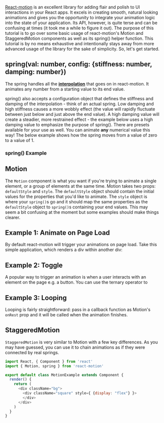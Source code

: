 [React-motion](https://github.com/chenglou/react-motion) is an excellent library for adding flair and polish to UI interactions in your React apps. It excels in creating smooth, natural looking animations and gives you the opportunity to integrate your animation logic into the state of your application. Its API, however, is quite terse and can be confusing at times (it took me a while to figure it out). The purpose of this tutorial is to go over some basic usage of react-motion's Motion and StaggeredMotion components as well as its spring() helper function. This tutorial is by no means exhaustive and intentionally stays away from more advanced usage of the library for the sake of simplicity. So, let's get started.

## spring(val: number, config: {stiffness: number, damping: number}) ##

The spring handles all the [**interpolation**](https://en.wikipedia.org/wiki/Interpolation) that goes on in react-motion. It animates any number from a starting value to its end value.

<!-- ![React-motion images](https://i1.wp.com/reactscript.com/wp-content/uploads/2016/05/React-Motion-Carousel.gif) -->

spring() also accepts a configuration object that defines the stiffness and damping of the interpolation - think of an actual spring. Low damping and high stiffness causes a more wobbly effect (the value will rapidly fluctuate between just below and just above the end value). A high damping value will create a steadier, more restrained effect - the example below uses a high damping value to emphasize the purpose of spring(). There are presets available for your use as well. You can animate **any** numerical value this way! The below example shows how the spring moves from a value of zero to a value of 1.

### spring() Example ###
<!-- <div style="width: 100%; max-height: 400px; display: flex; justify-content: center; align-items: center;">
  <video autoplay loop style="max-height: 400px;">
    <source src="https://s3.us-east-2.amazonaws.com/blog-assets-000001/spring-example-clipped.webm" type="video/webm">
  <video>
</div> -->

## Motion ##

The `Motion` component is what you want if you're trying to animate a single element, or a group of elements at the same time. Motion takes two props: `defaultStyle` and `style`. The `defaultStyle` object should contain the initial values for the properties that you'd like to animate. The `style` object is where your `spring()`s go and it should map the same properties as the `defaultStyle` object to `spring()`s containing your end values. This may seem a bit confusing at the moment but some examples should make things clearer.

## Example 1: Animate on Page Load ##
By default react-motion will trigger your animations on page load. Take this simple application, which renders a div within another div:





## Example 2: Toggle ##
A popular way to trigger an animation is when a user interacts with an element on the page e.g. a button. You can use the ternary operator to

## Example 3: Looping ##
Looping is fairly straightforward: pass in a callback function as Motion's `onRest` prop and it will be called when the animation finishes.

## StaggeredMotion ##
`StaggeredMotion` is very similar to Motion with a few key differences. As you may have guessed, you can use it to chain animations as if they were connected by real springs.


```js
import React, { Component } from 'react'
import { Motion, spring } from 'react-motion'

export default class MotionExample extends Component {
  render() {
    return (
      <div className="bg">
        <div className="square" style={ {display: "flex"} }>
        </div>
      </div>
    )
  }
}
```
